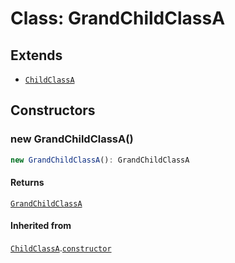 # Class: GrandChildClassA

## Extends

- [`ChildClassA`](ChildClassA.md)

## Constructors

### new GrandChildClassA()

```ts
new GrandChildClassA(): GrandChildClassA
```

#### Returns

[`GrandChildClassA`](GrandChildClassA.md)

#### Inherited from

[`ChildClassA`](ChildClassA.md).[`constructor`](ChildClassA.md#constructors)
